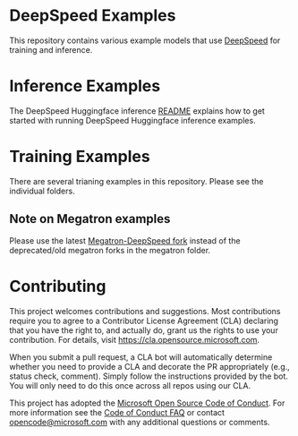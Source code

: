 
# DeepSpeed Examples
This repository contains various example models that use [DeepSpeed](https://github.com/microsoft/DeepSpeed) for training and inference.

# Inference Examples
The DeepSpeed Huggingface inference [README](./inference/huggingface/README.md) explains how to get started with running DeepSpeed Huggingface inference examples.

# Training Examples
There are several trianing examples in this repository. Please see the individual folders. 

## Note on Megatron examples
Please use the latest [Megatron-DeepSpeed fork](https://github.com/microsoft/Megatron-DeepSpeed) instead of the deprecated/old megatron forks in the megatron folder.

# Contributing

This project welcomes contributions and suggestions.  Most contributions require you to agree to a
Contributor License Agreement (CLA) declaring that you have the right to, and actually do, grant us
the rights to use your contribution. For details, visit https://cla.opensource.microsoft.com.

When you submit a pull request, a CLA bot will automatically determine whether you need to provide
a CLA and decorate the PR appropriately (e.g., status check, comment). Simply follow the instructions
provided by the bot. You will only need to do this once across all repos using our CLA.

This project has adopted the [Microsoft Open Source Code of Conduct](https://opensource.microsoft.com/codeofconduct/).
For more information see the [Code of Conduct FAQ](https://opensource.microsoft.com/codeofconduct/faq/) or
contact [opencode@microsoft.com](mailto:opencode@microsoft.com) with any additional questions or comments.
